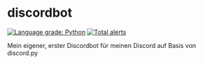 # discordbot
<a href="https://lgtm.com/projects/g/JustiinGER/discordbot/context:python"><img alt="Language grade: Python" src="https://img.shields.io/lgtm/grade/python/g/JustiinGER/discordbot.svg?logo=lgtm&logoWidth=18"/></a>
<a href="https://lgtm.com/projects/g/JustiinGER/discordbot/alerts/"><img alt="Total alerts" src="https://img.shields.io/lgtm/alerts/g/JustiinGER/discordbot.svg?logo=lgtm&logoWidth=18"/></a>

Mein eigener, erster Discordbot für meinen Discord auf Basis von discord.py
